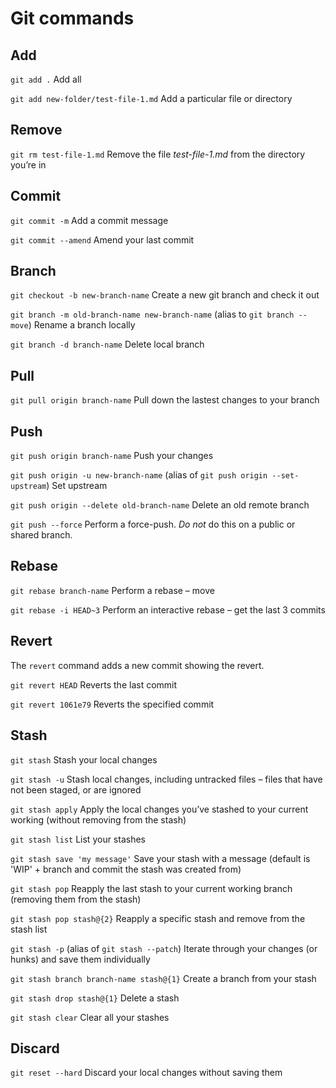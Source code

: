 # Git commands

## Add

`git add .`
Add all

`git add new-folder/test-file-1.md`
Add a particular file or directory

## Remove

`git rm test-file-1.md`
Remove the file _test-file-1.md_ from the directory you’re in

## Commit

`git commit -m`
Add a commit message

`git commit --amend`
Amend your last commit

## Branch

`git checkout -b new-branch-name`
Create a new git branch and check it out

`git branch -m old-branch-name new-branch-name` (alias to `git branch --move`)
Rename a branch locally

`git branch -d branch-name`
Delete local branch

## Pull

`git pull origin branch-name`
Pull down the lastest changes to your branch

## Push

`git push origin branch-name`
Push your changes

`git push origin -u new-branch-name` (alias of `git push origin --set-upstream`)
Set upstream

`git push origin --delete old-branch-name`
Delete an old remote branch

`git push --force`
Perform a force-push. _Do not_ do this on a public or shared branch.

## Rebase

`git rebase branch-name`
Perform a rebase – move

`git rebase -i HEAD~3`
Perform an interactive rebase – get the last 3 commits

## Revert

The `revert` command adds a new commit showing the revert.

`git revert HEAD`
Reverts the last commit

`git revert 1061e79`
Reverts the specified commit

## Stash

`git stash`
Stash your local changes

`git stash -u`
Stash local changes, including untracked files – files that have not been staged, or are ignored

`git stash apply`
Apply the local changes you’ve stashed to your current working (without removing from the stash)

`git stash list`
List your stashes

`git stash save 'my message'`
Save your stash with a message (default is 'WIP' + branch and commit the stash was created from)

`git stash pop`
Reapply the last stash to your current working branch (removing them from the stash)

`git stash pop stash@{2}`
Reapply a specific stash and remove from the stash list

`git stash -p` (alias of `git stash --patch`)
Iterate through your changes (or hunks) and save them individually

`git stash branch branch-name stash@{1}`
Create a branch from your stash

`git stash drop stash@{1}`
Delete a stash

`git stash clear`
Clear all your stashes

## Discard

`git reset --hard`
Discard your local changes without saving them
